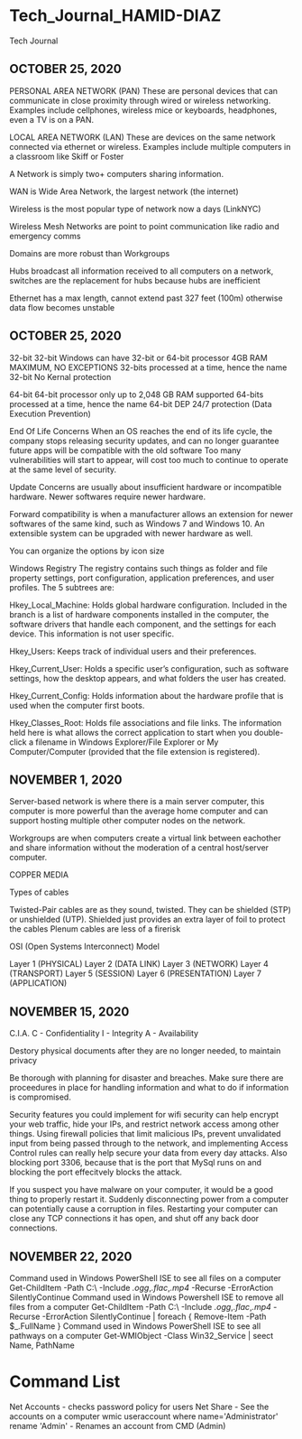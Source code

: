# Tech_Journal_HAMID-DIAZ
Tech Journal


## OCTOBER 25, 2020

PERSONAL AREA NETWORK (PAN)
  These are personal devices that can communicate in close proximity through wired or wireless networking. 
    Examples include cellphones, wireless mice or keyboards, headphones, even a TV is on a PAN. 
    
LOCAL AREA NETWORK (LAN)
  These are devices on the same network connected via ethernet or wireless.
    Examples include multiple computers in a classroom like Skiff or Foster

A Network is simply two+ computers sharing information. 

WAN is Wide Area Network, the largest network (the internet)

Wireless is the most popular type of network now a days (LinkNYC)

Wireless Mesh Networks are point to point communication like radio and emergency comms

Domains are more robust than Workgroups

Hubs broadcast all information received to all computers on a network, switches are the replacement for hubs because hubs are inefficient

Ethernet has a max length, cannot extend past 327 feet (100m) otherwise data flow becomes unstable

## OCTOBER 25, 2020

32-bit 
  32-bit Windows can have 32-bit or 64-bit processor
  4GB RAM MAXIMUM, NO EXCEPTIONS
  32-bits processed at a time, hence the name 32-bit
  No Kernal protection
  
64-bit
  64-bit processor only
  up to 2,048 GB RAM supported
  64-bits processed at a time, hence the name 64-bit
  DEP 24/7 protection (Data Execution Prevention)
  
End Of Life Concerns
  When an OS reaches the end of its life cycle, the company stops releasing security updates, and can no longer guarantee future apps will be compatible with the old software
  Too many vulnerabilities will start to appear, will cost too much to continue to operate at the same level of security. 
  
 Update Concerns are usually about insufficient hardware or incompatible hardware. Newer softwares require newer hardware.
 
 Forward compatibility is when a manufacturer allows an extension for newer softwares of the same kind, such as Windows 7 and Windows 10. An extensible system can be upgraded with newer hardware as well.
 
You can organize the options by icon size

Windows Registry
  The registry contains such things as folder and file property settings, port configuration, application preferences, and user profiles.
  The 5 subtrees are:
  
   Hkey_Local_Machine: Holds global hardware configuration. Included in the branch is a list of hardware components installed in the computer, the software drivers that handle each component, and the settings for each device. This information is not user specific.
   
   Hkey_Users: Keeps track of individual users and their preferences.
   
   Hkey_Current_User: Holds a specific user’s configuration, such as software settings, how the desktop appears, and what folders the user has created.
   
   Hkey_Current_Config: Holds information about the hardware profile that is used when the computer first boots.
   
   Hkey_Classes_Root: Holds file associations and file links. The information held here is what allows the correct application to start when you double-click a filename in Windows Explorer/File Explorer or My Computer/Computer (provided that the file extension is registered).
   

## NOVEMBER 1, 2020

Server-based network is where there is a main server computer, this computer is more powerful than the average home computer and can support hosting multiple other computer nodes on the network.

Workgroups are when computers create a virtual link between eachother and share information without the moderation of a central host/server computer.

COPPER MEDIA

Types of cables

  Twisted-Pair cables are as they sound, twisted. They can be shielded (STP) or unshielded (UTP). Shielded just provides an extra layer of foil to protect the cables
  Plenum cables are less of a firerisk
  
OSI (Open Systems Interconnect) Model

  Layer 1 (PHYSICAL)
  Layer 2 (DATA LINK)
  Layer 3 (NETWORK)
  Layer 4 (TRANSPORT)
  Layer 5 (SESSION)
  Layer 6 (PRESENTATION)
  Layer 7 (APPLICATION)
 
 
## NOVEMBER 15, 2020

  C.I.A.
    C - Confidentiality
    I - Integrity
    A - Availability
  
  Destory physical documents after they are no longer needed, to maintain privacy 
  
  Be thorough with planning for disaster and breaches. Make sure there are proceedures in place for handling information and what to do if information is compromised.
  
  Security features you could implement for wifi security can help encrypt your web traffic, hide your IPs, and restrict network access among other things. Using firewall policies that limit malicious IPs, prevent unvalidated input from being passed through to the network, and implementing Access Control rules can really help secure your data from every day attacks. Also blocking port 3306, because that is the port that MySql runs on and blocking the port effecitvely blocks the attack.
  
  If you suspect you have malware on your computer, it would be a good thing to properly restart it. Suddenly disconnecting power from a computer can potentially cause a corruption in files. Restarting your computer can close any TCP connections it has open, and shut off any back door connections. 
  
  
## NOVEMBER 22, 2020

Command used in Windows PowerShell ISE to see all files on a computer
    Get-ChildItem -Path C:\   -Include *.ogg*,*.flac*,*.mp4*   -Recurse   -ErrorAction   SilentlyContinue
Command used in Windows Powershell ISE to remove all files from a computer
    Get-ChildItem -Path C:\ -Include *.ogg*,*.flac*,*.mp4* -Recurse -ErrorAction SilentlyContinue | foreach { Remove-Item -Path $_.FullName }
Command used in Windows PowerShell ISE to see all pathways on a computer
    Get-WMIObject -Class Win32_Service | seect Name, PathName
    
# Command List  
  Net Accounts - checks password policy for users 
  Net Share - See the accounts on a computer
  wmic useraccount where name='Administrator' rename 'Admin' - Renames an account from CMD (Admin)
